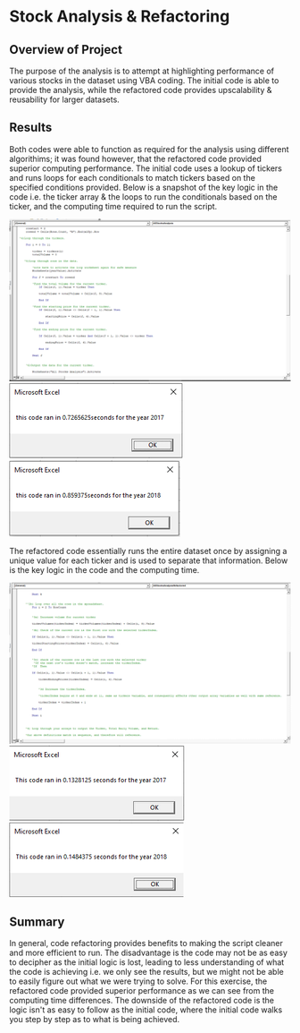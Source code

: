 # Stock Analysis & Refactoring
## Overview of Project
The purpose of the analysis is to attempt at highlighting performance of various stocks in the dataset using VBA coding. The initial code is able to provide the analysis, while the refactored code provides upscalability & reusability for larger datasets.
## Results
Both codes were able to function as required for the analysis using different algorithims; it was found however, that the refactored code provided superior computing performance. The initial code uses a lookup of tickers and runs loops for each conditionals to match tickers based on the specified conditions provided. Below is a snapshot of the key logic in the code i.e. the ticker array & the loops to run the conditionals based on the ticker, and the computing time required to run the script. 

<img src="Resources/VBA_Challenge_Original.png"> 
<img src="Resources/VBA_Challenge_2017(original).png"> 
<img src="Resources/VBA_Challenge_2018(original).png"> 

The refactored code essentially runs the entire dataset once by assigning a unique value for each ticker and is used to separate that information. Below is the key logic in the code and the computing time.

<img src="Resources/VBA_Challenge_Refactored.png"> 
<img src="Resources/VBA_Challenge_2017.png"> 
<img src="Resources/VBA_Challenge_2018.png"> 

## Summary
In general, code refactoring provides benefits to making the script cleaner and more efficient to run. The disadvantage is the code may not be as easy to decipher as the initial logic is lost, leading to less understanding of what the code is achieving i.e. we only see the results, but we might not be able to easily figure out what we were trying to solve. For this exercise, the refactored code provided superior performance as we can see from the computing time differences. The downside of the refactored code is the logic isn't as easy to follow as the initial code, where the initial code walks you step by step as to what is being achieved.